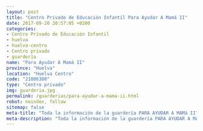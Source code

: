```yaml
---
layout: post
title: "Centro Privado de Educación Infantil Para Ayudar A Mamá II"
date: 2017-09-20 20:57:05 +0200
categories:
- Centro Privado de Educación Infantil
- huelva
- huelva-centro
- Centro privado
- guarderia
name: "Para Ayudar A Mamá II"
province: "Huelva"
location: "Huelva Centro"
code: "21006300"
type: "Centro privado"
img: guarderia.jpg
permalink: /guarderias/para-ayudar-a-mama-ii.html
robot: noindex, follow
sitemap: false
meta-title: "Toda la información de la guardería PARA AYUDAR A MAMá II"
meta-description: "Toda la información de la guardería PARA AYUDAR A MAMá II"
---
```

